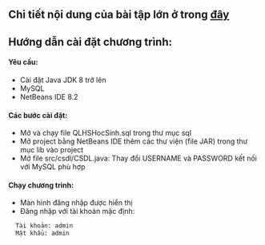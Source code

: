 ## Chi tiết nội dung của bài tập lớn ở trong [đây](https://docs.google.com/document/d/1P_MTxGhYDrGKArXBVfjRXT6cOXARYgO8/edit#)
## Hướng dẫn cài đặt chương trình:
#### Yêu cầu: 
- Cài đặt Java JDK 8 trở lên
- MySQL
- NetBeans IDE 8.2

#### Các bước cài đặt:
- Mở và chạy file QLHSHocSinh.sql trong thư mục sql
- Mở project bằng NetBeans IDE thêm các thư viện (file JAR) trong thư mục lib vào project
- Mở file src/csdl/CSDL.java: Thay đổi USERNAME và PASSWORD kết nối với MySQL phù hợp

#### Chạy chương trình:
- Màn hình đăng nhập được hiển thị
- Đăng nhập với tài khoản mặc định:
``` bash
  Tài khoản: admin
  Mật khẩu: admin
```
